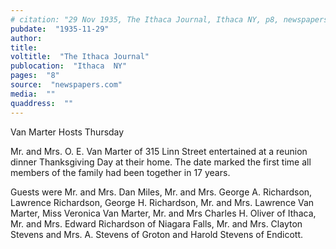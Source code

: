 ```yaml
---
# citation: "29 Nov 1935, The Ithaca Journal, Ithaca NY, p8, newspapers.com."
pubdate:  "1935-11-29"
author: 
title: 
voltitle:  "The Ithaca Journal"
publocation:  "Ithaca  NY"
pages:  "8"
source:  "newspapers.com"
media:  ""
quaddress:  ""
---
```

Van Marter Hosts Thursday 

Mr. and Mrs. O. E. Van Marter of 315 Linn Street entertained at a reunion dinner Thanksgiving Day at their home. The date marked the first time all members of the family had been together in 17 years. 

Guests were Mr. and Mrs. Dan Miles, Mr. and Mrs. George A. Richardson, Lawrence Richardson, George H. Richardson, Mr. and Mrs. Lawrence Van Marter, Miss Veronica Van Marter, Mr. and Mrs Charles H. Oliver of Ithaca, Mr. and Mrs. Edward Richardson of Niagara Falls, Mr. and Mrs. Clayton Stevens and Mrs. A. Stevens of Groton and Harold Stevens of Endicott.

